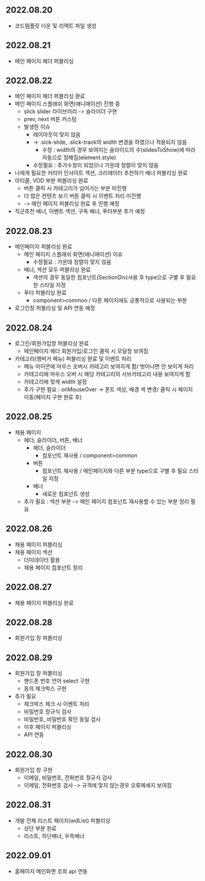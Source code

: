## 2022.08.20

- 코드템플릿 다운 및 리액트 파일 생성

## 2022.08.21

- 메인 페이지 헤더 퍼블리싱

## 2022.08.22

- 메인 페이지 헤더 퍼블리싱 완료
- 메인 페이지 스플래쉬 화면(애니매이션) 진행 중
  - slick slider 라이브러리 -> 슬라이더 구현
  - prev, next 버튼 커스텀
  - 발생한 이슈
    - 레이아웃이 맞지 않음
    - -> .sick-slide, .slick-track의 width 변경을 하였으나 적용되지 않음
      - 수정 : width의 경우 보여지는 슬라이드의 수(slidesToShow)에 따라 자동으로 정해짐(element.style)
    - 수정필요 : 추가수정이 되었으나 가운데 정렬이 맞지 않음
- 나에게 필요한 커리어 인사이트 섹션, 크리에이터 추천하기 배너 퍼블리싱 완료
- 아티클, VOD 부분 퍼블리싱 완료
  - 버튼 클릭 시 카테고리가 넘어가는 부분 미진행
  - 더 많은 컨텐츠 보기 버튼 클릭 시 이벤트 처리 미진행
  - -> 메인 페이지 퍼블리싱 완료 후 진행 예정
- 직군추천 배너, 이벤트 섹션, 구독 배너, 푸터부분 추가 예정

## 2022.08.23

- 메인페이지 퍼블리싱 완료
  - 메인 페이지 스플래쉬 화면(애니매이션) 이슈
    - 수정필요 : 가운데 정렬이 맞지 않음
  - 배너, 섹션 모두 퍼블리싱 완료
    - 섹션의 경우 동일한 컴포넌트(SectionDiv)사용 후 type으로 구별 후 필요한 스타일 지정
  - 푸터 퍼블리싱 완료
    - component>common / 다른 페이지에도 공통적으로 사용되는 부분
- 로그인창 퍼블리싱 및 API 연동 예정

## 2022.08.24

- 로그인/회원가입창 퍼블리싱 완료
  - 메인페이지 헤더 회원가입/로그인 클릭 시 모달창 보여짐
- 카테고리(행버거 메뉴) 퍼블리싱 완료 및 이벤트 처리
  - 메뉴 아이콘에 마우스 오버시 카테고리 보여지게 함/ 벗어나면 안 보이게 처리
  - 카테고리에 마우스 오버 시 해당 카테고리의 서브카테고리 내용 보여지게 함
  - 카테고리에 맞게 width 설정
  - 추가 구현 필요 : onMouseOver -> 폰트 색상, 배경 색 변경/ 클릭 시 페이지 이동(페이지 구현 완료 후)

## 2022.08.25

- 채용 페이지
  - 헤더, 슬라이더, 버튼, 배너
    - 헤더, 슬라이더
      - 컴포넌트 재사용 / component>common
    - 버튼
      - 컴포넌트 재사용 / 메인페이지와 다른 부분 type으로 구별 후 필요 스타일 지정
    - 배너
      - 새로운 컴포넌트 생성
  - 추가 필요 : 섹션 부분 -> 메인 페이지 컴포넌트 재사용할 수 있는 부분 정리 필요

## 2022.08.26

- 채용 페이지 퍼블리싱
- 채용 페이지 섹션
  - 더미데이터 활용
  - 채용 페이지 컴포넌트 정리

## 2022.08.27

- 채용 페이지 퍼블리싱 완료

## 2022.08.28

- 회원가입 창 퍼블리싱

## 2022.08.29

- 회원가입 창 퍼블리싱
  - 핸드폰 번호 언어 select 구현
  - 동의 체크박스 구현
- 추가 필요
  - 체크박스 체크 시 이벤트 처리
  - 비밀번호 정규식 검사
  - 비밀번호, 비밀번호 확인 동일 검사
  - 이후 페이지 퍼블리싱
  - API 연동

## 2022.08.30

- 회원가입 창 구현
  - 이메일, 비밀번호, 전화번호 정규식 검사
  - 이메일, 전화번호 검사 -> 규격에 맞지 않는경우 오류메세지 보여짐

## 2022.08.31

- 개발 전체 리스트 페이지(wdList) 퍼블리싱
  - 상단 부분 완료
  - 리스트, 하단배너, 우측배너

## 2022.09.01

- 홈페이지 메인화면 조회 api 연동

